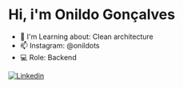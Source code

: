 # Hi, i'm Onildo Gonçalves

- 🌱 I'm Learning about: Clean architecture
- 📫 Instagram: @onildots
- 💻 Role: Backend

[![Linkedin](https://img.shields.io/badge/-LinkedIn-060606?style=flat&labelColor=0D0D0D&logo=Linkedin&Color=white)](https://www.linkedin.com/in/onildo-lima-4ab500219/)
